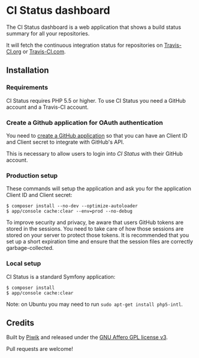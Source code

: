 # CI Status dashboard

The CI Status dashboard is a web application that shows a build status summary for all your repositories.

It will fetch the continuous integration status for repositories on [Travis-CI.org](https://travis-ci.org/) or [Travis-CI.com](https://travis-ci.com/).

## Installation

### Requirements

CI Status requires PHP 5.5 or higher. To use CI Status you need a GitHub account and a Travis-CI account.

### Create a Github application for OAuth authentication

You need to [create a GitHub application](https://github.com/settings/applications/new) so that you can have an Client ID and Client secret to integrate with GitHub's API.

This is necessary to allow users to login into *CI Status* with their GitHub account.

### Production setup

These commands will setup the application and ask you for the application Client ID and Client secret:

```
$ composer install --no-dev --optimize-autoloader
$ app/console cache:clear --env=prod --no-debug
```

To improve security and privacy, be aware that users GitHub tokens are stored in the sessions. You need to take care of how those sessions are stored on your server to protect those tokens. It is recommended that you set up a short expiration time and ensure that the session files are correctly garbage-collected.

### Local setup

CI Status is a standard Symfony application:

```
$ composer install
$ app/console cache:clear
```

Note: on Ubuntu you may need to run `sudo apt-get install php5-intl`.

## Credits

Built by [Piwik](http://piwik.org/) and released under the [GNU Affero GPL license v3](LICENSE).

Pull requests are welcome!
